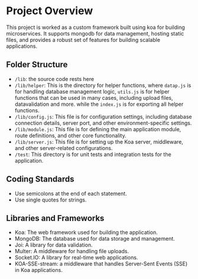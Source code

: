 # Project Overview
This project is worked as a custom framework built using koa for building microservices. It supports mongodb for data management, hosting static files, and provides a robust set of features for building scalable applications.

## Folder Structure
- `/lib`: the source code rests here
- `/lib/helper`: This is the directory for helper functions, where `datap.js` is for handling database management logic, `utils.js` is for helper functions that can be used in many cases, including upload files, datavalidation and more. while the `index.js` is for exporting all helper functions.
- `/lib/config.js`: This file is for configuration settings, including database connection details, server port, and other environment-specific settings.
- `/lib/module.js`: This file is for defining the main application module, route definitions, and other core functionality.
- `/lib/server.js`: This file is for setting up the Koa server, middleware, and other server-related configurations.
- `/test`: This directory is for unit tests and integration tests for the application.

## Coding Standards

- Use semicolons at the end of each statement.
- Use single quotes for strings.

## Libraries and Frameworks

- Koa: The web framework used for building the application.
- MongoDB: The database used for data storage and management.
- Joi: A library for data validation.
- Multer: A middleware for handling file uploads.
- Socket.IO: A library for real-time web applications.
- KOA-SSE-stream: a middleware that handles Server-Sent Events (SSE) in Koa applications.